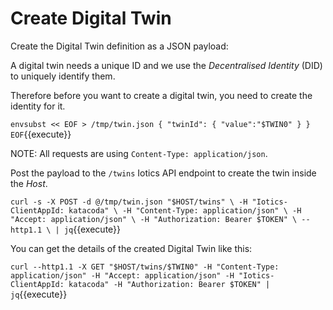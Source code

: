 # Create Digital Twin

Create the Digital Twin definition as a JSON payload:

A digital twin needs a unique ID and we use the _Decentralised Identity_ (DID) to uniquely identify them.

Therefore before you want to create a digital twin, you need to create the identity for it.

`envsubst << EOF > /tmp/twin.json
{
    "twinId": {
        "value":"$TWIN0"
    }
}
EOF`{{execute}}

NOTE: All requests are using `Content-Type: application/json`.

Post the payload to the `/twins` Iotics API endpoint to create the twin inside the _Host_.

`curl -s -X POST -d @/tmp/twin.json "$HOST/twins" \
    -H "Iotics-ClientAppId: katacoda" \
    -H "Content-Type: application/json" \
    -H "Accept: application/json" \
    -H "Authorization: Bearer $TOKEN" \
    --http1.1 \
| jq`{{execute}}

You can get the details of the created Digital Twin like this:

`curl --http1.1 -X GET "$HOST/twins/$TWIN0" -H "Content-Type: application/json" -H "Accept: application/json" -H "Iotics-ClientAppId: katacoda" -H "Authorization: Bearer $TOKEN" | jq`{{execute}}
